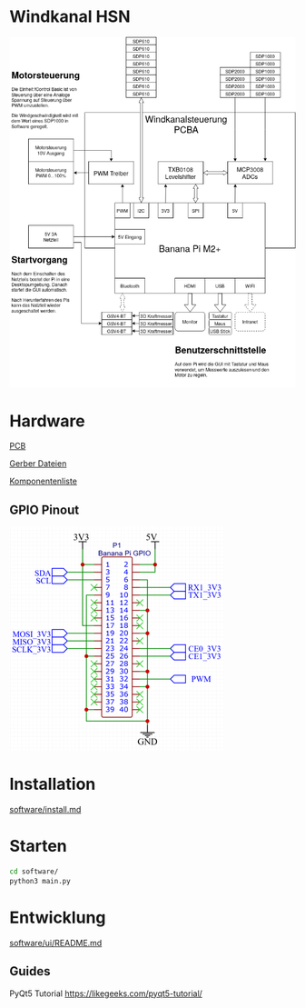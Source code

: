 # Windkanal HSN

![Hardware Chart](hardware/windkanal.png)


# Hardware
[PCB](https://easyeda.com/User201/windkanal)

[Gerber Dateien](hardware/pcb)

[Komponentenliste](hardware/bom.md)

## GPIO Pinout

![GPIO Pinout](hardware/gpio_pinout.png)

# Installation
[software/install.md](software/install.md)

# Starten

```bash
cd software/
python3 main.py
```


# Entwicklung
[software/ui/README.md](software/ui/README.md)

## Guides
PyQt5 Tutorial https://likegeeks.com/pyqt5-tutorial/
